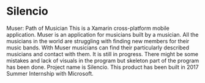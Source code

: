 # Silencio
Muser: Path of Musician
This is a Xamarin cross-platform mobile application.
Muser is an application for musicians built by a musician. 
All the musicians in the world are struggling with finding new members for their music bands. With Muser musicians can find their particularly described musicians and contact with them.
It is still in progress. There might be some mistakes and lack of visuals in the program but skeleton part of the program has been done.
Project name is Silencio.
This product has been built in 2017 Summer Internship with Microsoft.
